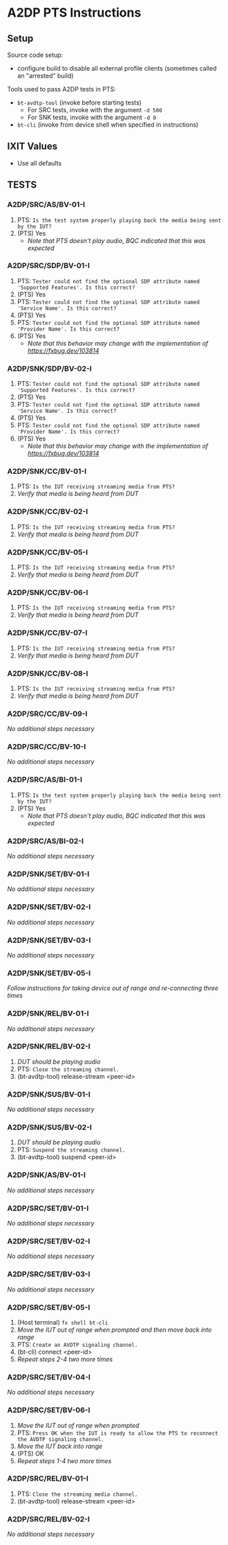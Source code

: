 # A2DP PTS Instructions

## Setup
Source code setup:
* configure build to disable all external profile clients (sometimes called an "arrested" build)

Tools used to pass A2DP tests in PTS:
* `bt-avdtp-tool` (invoke before starting tests)
    * For SRC tests, invoke with the argument `-d 500`
    * For SNK tests, invoke with the argument `-d 0`
* `bt-cli` (invoke from device shell when specified in instructions)

## IXIT Values
* Use all defaults

## TESTS

### A2DP/SRC/AS/BV-01-I
1. PTS: `Is the test system properly playing back the media being sent by the IUT?`
2. (PTS) Yes
    * *Note that PTS doesn't play audio, BQC indicated that this was expected*

### A2DP/SRC/SDP/BV-01-I
1. PTS: `Tester could not find the optional SDP attribute named 'Supported Features'. Is this correct?`
2. (PTS) Yes
3. PTS: `Tester could not find the optional SDP attribute named 'Service Name'. Is this correct?`
4. (PTS) Yes
5. PTS: `Tester could not find the optional SDP attribute named 'Provider Name'. Is this correct?`
6. (PTS) Yes
    * *Note that this behavior may change with the implementation of https://fxbug.dev/103814*

### A2DP/SNK/SDP/BV-02-I
1. PTS: `Tester could not find the optional SDP attribute named 'Supported Features'. Is this correct?`
2. (PTS) Yes
3. PTS: `Tester could not find the optional SDP attribute named 'Service Name'. Is this correct?`
4. (PTS) Yes
5. PTS: `Tester could not find the optional SDP attribute named 'Provider Name'. Is this correct?`
6. (PTS) Yes
    * *Note that this behavior may change with the implementation of https://fxbug.dev/103814*

### A2DP/SNK/CC/BV-01-I
1. PTS: `Is the IUT receiving streaming media from PTS?`
2. *Verify that media is being heard from DUT*

### A2DP/SNK/CC/BV-02-I
1. PTS: `Is the IUT receiving streaming media from PTS?`
2. *Verify that media is being heard from DUT*

### A2DP/SNK/CC/BV-05-I
1. PTS: `Is the IUT receiving streaming media from PTS?`
2. *Verify that media is being heard from DUT*

### A2DP/SNK/CC/BV-06-I
1. PTS: `Is the IUT receiving streaming media from PTS?`
2. *Verify that media is being heard from DUT*

### A2DP/SNK/CC/BV-07-I
1. PTS: `Is the IUT receiving streaming media from PTS?`
2. *Verify that media is being heard from DUT*

### A2DP/SNK/CC/BV-08-I
1. PTS: `Is the IUT receiving streaming media from PTS?`
2. *Verify that media is being heard from DUT*

### A2DP/SRC/CC/BV-09-I
*No additional steps necessary*

### A2DP/SRC/CC/BV-10-I
*No additional steps necessary*

### A2DP/SRC/AS/BI-01-I
1. PTS: `Is the test system properly playing back the media being sent by the IUT?`
2. (PTS) Yes
    * *Note that PTS doesn't play audio, BQC indicated that this was expected*

### A2DP/SRC/AS/BI-02-I
*No additional steps necessary*

### A2DP/SNK/SET/BV-01-I
*No additional steps necessary*

### A2DP/SNK/SET/BV-02-I
*No additional steps necessary*

### A2DP/SNK/SET/BV-03-I
*No additional steps necessary*

### A2DP/SNK/SET/BV-05-I
*Follow instructions for taking device out of range and re-connecting three times*

### A2DP/SNK/REL/BV-01-I
*No additional steps necessary*

### A2DP/SNK/REL/BV-02-I
1. *DUT should be playing audio*
2. PTS: `Close the streaming channel.`
3. (bt-avdtp-tool) release-stream \<peer-id>

### A2DP/SNK/SUS/BV-01-I
*No additional steps necessary*

### A2DP/SNK/SUS/BV-02-I
1. *DUT should be playing audio*
2. PTS: `Suspend the streaming channel.`
3. (bt-avdtp-tool) suspend \<peer-id>

### A2DP/SNK/AS/BV-01-I
*No additional steps necessary*

### A2DP/SRC/SET/BV-01-I
*No additional steps necessary*

### A2DP/SRC/SET/BV-02-I
*No additional steps necessary*

### A2DP/SRC/SET/BV-03-I
*No additional steps necessary*

### A2DP/SRC/SET/BV-05-I
1. (Host terminal) `fx shell bt-cli`
2. *Move the IUT out of range when prompted and then move back into range*
3. PTS: `Create an AVDTP signaling channel.`
4. (bt-cli) connect \<peer-id>
5. *Repeat steps 2-4 two more times*

### A2DP/SRC/SET/BV-04-I
*No additional steps necessary*

### A2DP/SRC/SET/BV-06-I
1. *Move the IUT out of range when prompted*
2. PTS: `Press OK when the IUT is ready to allow the PTS to reconnect the AVDTP signaling channel.`
3. *Move the IUT back into range*
4. (PTS) OK
5. *Repeat steps 1-4 two more times*

### A2DP/SRC/REL/BV-01-I
1. PTS: `Close the streaming media channel.`
2. (bt-avdtp-tool) release-stream \<peer-id>

### A2DP/SRC/REL/BV-02-I
*No additional steps necessary*
